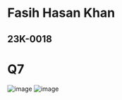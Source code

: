 # Fasih Hasan Khan
## 23K-0018

# Q7
![image](https://github.com/fasihh/pfFall23/assets/47947561/bffe718d-81e6-4e27-adfd-05d6dc71b32e)
![image](https://github.com/fasihh/pfFall23/assets/47947561/e3b90b53-c947-468a-8280-697133aa9841)
